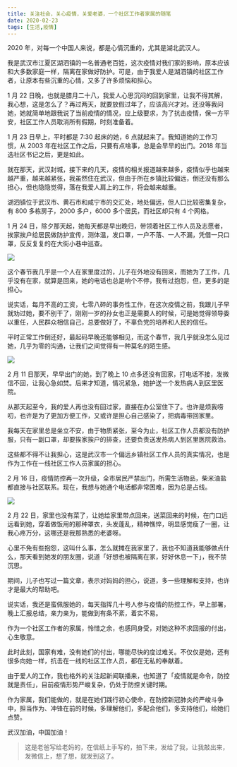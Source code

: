 ```yaml
---
title: 关注社会，关心疫情，关爱老婆，一个社区工作者家属的随笔
date: 2020-02-23
tags: [生活,疫情]
---
```


2020 年，对每一个中国人来说，都是心情沉重的，尤其是湖北武汉人。

我是武汉市江夏区湖泗镇的一名普通老百姓，这次疫情对我们家的影响，原本应该和大多数家庭一样，隔离在家做好防护。可是，由于我爱人是湖泗镇的社区工作者，让原本有些沉重的心情，又多了许多烦恼和担心。

1 月 22 日晚，也就是腊月二十八，我爱人心思沉闷的回到家里，让我不得其解，我心想，这是怎么了？再过两天，就要放假过年了，应该高兴才对。还没等我问她，她就简单地跟我说了当前疫情的情况，应上级要求，为了抗击疫情，保一方平安，社区工作人员取消所有假期，时刻准备着。

1 月 23 日早上，平时都是 7:30 起床的她，6 点就起来了。我知道她的工作习惯，从 2003 年在社区工作之后，只要有点啥事，总是会早早的出门。2018 年当选社区书记之后，更是如此。

就在那天，武汉封城，接下来的几天，疫情的相关报道越来越多，疫情似乎也越来越严重，越来越紧张，我虽然住在武汉，但由于所在乡镇比较偏远，倒还没有那么担心，但也隐隐觉得，落在我爱人肩上的工作，将会越来越重。

湖泗镇位于武汉市、黄石市和咸宁市的交汇处，地处偏远，但人口比较密集复杂，有 800 多栋房子，2000 多户，6000 多个居民，而社区却只有 4 个网格。

1 月 24 日，除夕那天起，她每天都是早出晚归，带领着社区工作人员及志愿者，挨家挨户给居民做防护宣传，测体温，发口罩，一户不落、一人不漏，凭借一只口罩，反反复复的在大街小巷中巡查。

![](/image/about_life/测体温.JPG)

这个春节我几乎是一个人在家里度过的，儿子在外地没有回来，而她为了工作，几乎没有在家，就算是回来，她的电话也总是响个不停，我有过抱怨，但，更多的是担心。

说实话，每月不高的工资，七零八碎的事务性工作，在这次疫情之前，我跟儿子早就劝过她，要不别干了，刚刚一岁的孙女也正是需要人的时候，可是她觉得领导委以重任，人民群众相信自己，总要做好了，不辜负党的培养和人民的信任。

平时正常工作倒还好，最起码早晚还能够相见，而这个春节，我几乎就没怎么见过她，几乎为零的沟通，让我们之间觉得有一种莫名的陌生感。

![](/image/about_life/巡检.JPG)

2 月 11 日那天，早早出门的她，到了晚上 10 点多还没有回家，打电话不接，发微信不回，让我心急如焚。后来才知道，情况紧急，她护送一个发热病人到区里医院。

从那天起至今，我的爱人再也没有回过家，直接在办公室住下了。也许是烦我唠叨，也许是为了更加方便工作，又或许是担心自己感染了，把病毒带回家里。

我每天在家里总是坐立不安，由于物质紧张，至今为止，社区工作人员都没有防护服，只有一副口罩，却要挨家挨户的排查，还要负责送发热病人到区里医院救治。

这些都不得不让我担心，这是武汉市一个偏远乡镇社区工作人员的真实情况，也是作为工作在一线社区工作人员家属的担心。

2 月 16 日，疫情防控再一次升级，全市居民严禁出门，所需生活物品，柴米油盐都直接与社区联系。现在，我想与她通个电话都非常困难，因为总是占线。

![](/image/about_life/发物资.JPG)

2 月 22 日，家里也没有菜了，让她给家里带点回来，送菜回来的时候，在门口远远看到她，穿着做饭用的那种罩衣，头发蓬乱，精神憔悴，明显感觉瘦了一圈，让我心疼万分，这哪还是我那熟悉的老婆呀。

心里不免有些抱怨，这叫什么事，怎么就摊在我家里了，我也不知道我能够做点什么，那天看到她发的朋友圈，说道「好想也被隔离在家，好好休息一下」，我不禁沉思。

期间，儿子也写过一篇文章，表示对妈妈的担心，说道，多一些理解和支持，也许才是最大的帮助吧。

说实话，我还是蛮佩服她的，每天指挥几十号人参与疫情的防控工作，早上部署，晚上汇报总结，亲力亲为，能做到有条不紊，着实不易。

作为一个社区工作者的家属，怜惜之余，也感同身受，对她这种不求回报的付出，心生敬意。

此时此刻，国家有难，没有她们的付出，哪能尽快的度过难关。不仅仅是她，还有很多向她一样，抗击在一线的社区工作人员，都在无私的奉献着。

由于爱人的工作，我也格外的关注起新闻联播来，也知道了「疫情就是命令，防控就是责任」，目前疫情形势严峻复杂，仍处于防控关键时期。

作为家属，我们能做的，就是在她们践行初心使命，在防控新冠肺炎的严峻斗争中，担当作为、冲锋在前的时候，多理解他们，多配合他们，多支持他们，给她们点赞。

武汉加油，中国加油！

> 这是老爸写给老妈的，在信纸上手写的，拍下来，发给了我，让我敲出来，发微信上，想了想，就发到这了。